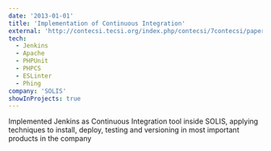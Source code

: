 ```yaml
---
date: '2013-01-01'
title: 'Implementation of Continuous Integration'
external: 'http://contecsi.tecsi.org/index.php/contecsi/7contecsi/paper/view/2312'
tech:
  - Jenkins
  - Apache
  - PHPUnit
  - PHPCS
  - ESLinter
  - Phing
company: 'SOLIS'
showInProjects: true
---
```


Implemented Jenkins as Continuous Integration tool inside SOLIS, applying techniques to install, deploy, testing and versioning in most important products in the company
